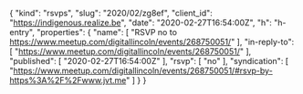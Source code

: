 {
  "kind": "rsvps",
  "slug": "2020/02/zg8ef",
  "client_id": "https://indigenous.realize.be",
  "date": "2020-02-27T16:54:00Z",
  "h": "h-entry",
  "properties": {
    "name": [
      "RSVP no to https://www.meetup.com/digitallincoln/events/268750051/"
    ],
    "in-reply-to": [
      "https://www.meetup.com/digitallincoln/events/268750051/"
    ],
    "published": [
      "2020-02-27T16:54:00Z"
    ],
    "rsvp": [
      "no"
    ],
    "syndication": [
      "https://www.meetup.com/digitallincoln/events/268750051/#rsvp-by-https%3A%2F%2Fwww.jvt.me"
    ]
  }
}
